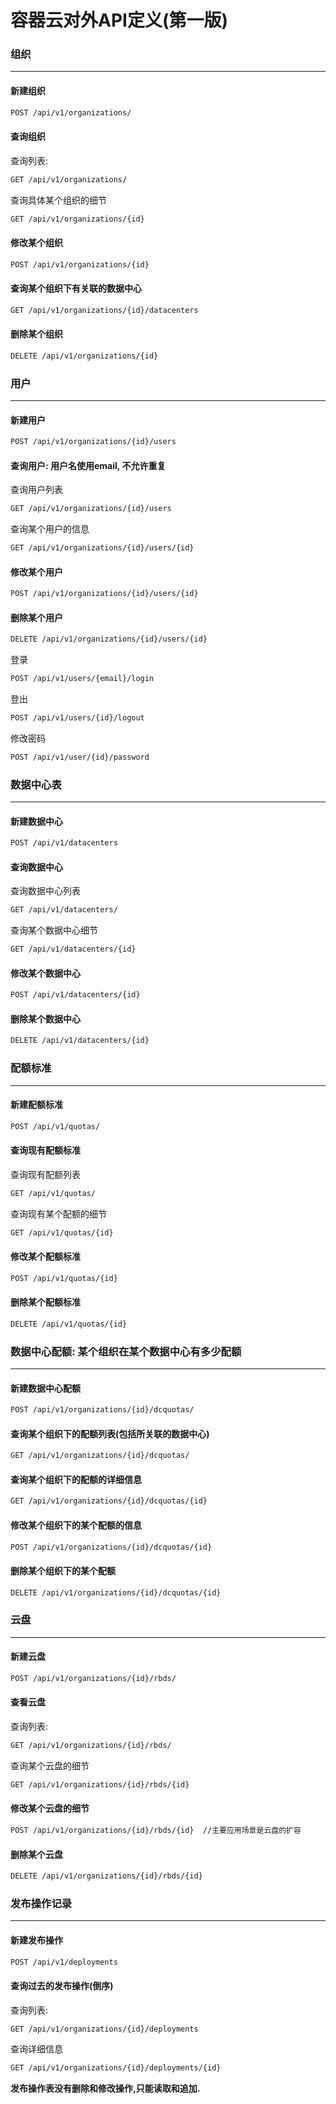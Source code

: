 容器云对外API定义(第一版)
==========================================================

### 组织
----------------------------------------------------------

#### 新建组织

```bash
POST /api/v1/organizations/  
```

#### 查询组织

查询列表:

```bash
GET /api/v1/organizations/
```

查询具体某个组织的细节
```bash
GET /api/v1/organizations/{id}
```

#### 修改某个组织

```bash
POST /api/v1/organizations/{id}

```

#### 查询某个组织下有关联的数据中心
```bash
GET /api/v1/organizations/{id}/datacenters
```

#### 删除某个组织

```bash
DELETE /api/v1/organizations/{id}
```

### 用户
----------------------------------------------------------

#### 新建用户

```bash
POST /api/v1/organizations/{id}/users
```

#### 查询用户: 用户名使用email, 不允许重复

查询用户列表

```bash
GET /api/v1/organizations/{id}/users
```

查询某个用户的信息

```bash
GET /api/v1/organizations/{id}/users/{id}
```

#### 修改某个用户

```bash
POST /api/v1/organizations/{id}/users/{id}
```

#### 删除某个用户

```bash
DELETE /api/v1/organizations/{id}/users/{id}
```

登录

```bash
POST /api/v1/users/{email}/login
```

登出

```bash
POST /api/v1/users/{id}/logout
```

修改密码

```bash
POST /api/v1/user/{id}/password
```

### 数据中心表
----------------------------------------------------------

#### 新建数据中心

```bash
POST /api/v1/datacenters
```

#### 查询数据中心

查询数据中心列表

```bash
GET /api/v1/datacenters/
```

查询某个数据中心细节

```bash
GET /api/v1/datacenters/{id}
```

#### 修改某个数据中心

```bash
POST /api/v1/datacenters/{id}
```

#### 删除某个数据中心

```bash
DELETE /api/v1/datacenters/{id}
```


### 配额标准
----------------------------------------------------------

#### 新建配额标准

```bash
POST /api/v1/quotas/
```

#### 查询现有配额标准

查询现有配额列表

```bash
GET /api/v1/quotas/
```

查询现有某个配额的细节

```bash
GET /api/v1/quotas/{id}
```

#### 修改某个配额标准

```bash
POST /api/v1/quotas/{id}
```

#### 删除某个配额标准

```bash
DELETE /api/v1/quotas/{id}
```

### 数据中心配额: 某个组织在某个数据中心有多少配额
----------------------------------------------------------

#### 新建数据中心配额

```bash
POST /api/v1/organizations/{id}/dcquotas/
```

#### 查询某个组织下的配额列表(包括所关联的数据中心)

```bash
GET /api/v1/organizations/{id}/dcquotas/
```

#### 查询某个组织下的配额的详细信息

```bash
GET /api/v1/organizations/{id}/dcquotas/{id}
```

#### 修改某个组织下的某个配额的信息

```bash
POST /api/v1/organizations/{id}/dcquotas/{id}
```

#### 删除某个组织下的某个配额

```bash
DELETE /api/v1/organizations/{id}/dcquotas/{id}
```

### 云盘
----------------------------------------------------------

#### 新建云盘

```bash
POST /api/v1/organizations/{id}/rbds/
```

#### 查看云盘

查询列表:

```bash
GET /api/v1/organizations/{id}/rbds/
```

查询某个云盘的细节

```bash
GET /api/v1/organizations/{id}/rbds/{id}
```

#### 修改某个云盘的细节

```bash
POST /api/v1/organizations/{id}/rbds/{id}  //主要应用场景是云盘的扩容
```

#### 删除某个云盘

```bash
DELETE /api/v1/organizations/{id}/rbds/{id}
```

### 发布操作记录
----------------------------------------------------------

#### 新建发布操作

```bash
POST /api/v1/deployments
```

#### 查询过去的发布操作(倒序)

查询列表:

```bash
GET /api/v1/organizations/{id}/deployments
```

查询详细信息

```bash
GET /api/v1/organizations/{id}/deployments/{id}
```


**发布操作表没有删除和修改操作,只能读取和追加.**
